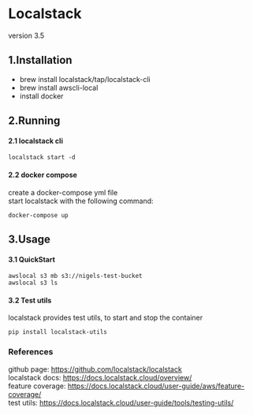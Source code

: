 # Localstack 
version 3.5

## 1.Installation
- brew install localstack/tap/localstack-cli
- brew install awscli-local
- install docker

## 2.Running

#### 2.1 localstack cli
```
localstack start -d
```

#### 2.2 docker compose
create a docker-compose yml file  
start localstack with the following command:
```
docker-compose up
```
## 3.Usage

#### 3.1 QuickStart
```
awslocal s3 mb s3://nigels-test-bucket
awslocal s3 ls
```

#### 3.2 Test utils
localstack provides test utils, to start and stop the container
```
pip install localstack-utils
```

### References
github page: https://github.com/localstack/localstack  
localstack docs: https://docs.localstack.cloud/overview/  
feature coverage: https://docs.localstack.cloud/user-guide/aws/feature-coverage/  
test utils: https://docs.localstack.cloud/user-guide/tools/testing-utils/


